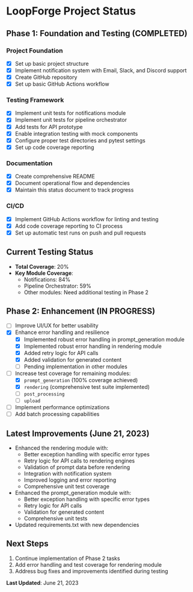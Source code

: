 # LoopForge Project Status

## Phase 1: Foundation and Testing (COMPLETED)

### Project Foundation
- [x] Set up basic project structure
- [x] Implement notification system with Email, Slack, and Discord support
- [x] Create GitHub repository
- [x] Set up basic GitHub Actions workflow

### Testing Framework
- [x] Implement unit tests for notifications module
- [x] Implement unit tests for pipeline orchestrator
- [x] Add tests for API prototype
- [x] Enable integration testing with mock components
- [x] Configure proper test directories and pytest settings
- [x] Set up code coverage reporting

### Documentation
- [x] Create comprehensive README
- [x] Document operational flow and dependencies
- [x] Maintain this status document to track progress

### CI/CD
- [x] Implement GitHub Actions workflow for linting and testing
- [x] Add code coverage reporting to CI process
- [x] Set up automatic test runs on push and pull requests

## Current Testing Status
- **Total Coverage**: 20%
- **Key Module Coverage**:
  - Notifications: 84%
  - Pipeline Orchestrator: 59%
  - Other modules: Need additional testing in Phase 2

## Phase 2: Enhancement (IN PROGRESS)
- [ ] Improve UI/UX for better usability
- [x] Enhance error handling and resilience
  - [x] Implemented robust error handling in prompt_generation module
  - [x] Implemented robust error handling in rendering module
  - [x] Added retry logic for API calls
  - [x] Added validation for generated content
  - [ ] Pending implementation in other modules
- [ ] Increase test coverage for remaining modules:
  - [x] `prompt_generation` (100% coverage achieved)
  - [x] `rendering` (comprehensive test suite implemented)
  - [ ] `post_processing`
  - [ ] `upload`
- [ ] Implement performance optimizations
- [ ] Add batch processing capabilities

## Latest Improvements (June 21, 2023)
- Enhanced the rendering module with:
  - Better exception handling with specific error types
  - Retry logic for API calls to rendering engines
  - Validation of prompt data before rendering
  - Integration with notification system
  - Improved logging and error reporting
  - Comprehensive unit test coverage
- Enhanced the prompt_generation module with:
  - Better exception handling with specific error types
  - Retry logic for API calls
  - Validation for generated content
  - Comprehensive unit tests
- Updated requirements.txt with new dependencies

## Next Steps
1. Continue implementation of Phase 2 tasks
2. Add error handling and test coverage for rendering module
3. Address bug fixes and improvements identified during testing

**Last Updated**: June 21, 2023 